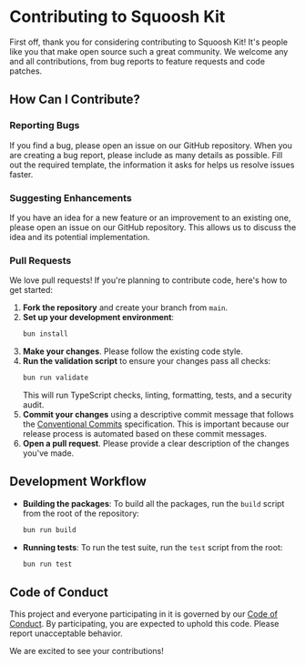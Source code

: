 # Contributing to Squoosh Kit

First off, thank you for considering contributing to Squoosh Kit! It's people like you that make open source such a great community. We welcome any and all contributions, from bug reports to feature requests and code patches.

## How Can I Contribute?

### Reporting Bugs

If you find a bug, please open an issue on our GitHub repository. When you are creating a bug report, please include as many details as possible. Fill out the required template, the information it asks for helps us resolve issues faster.

### Suggesting Enhancements

If you have an idea for a new feature or an improvement to an existing one, please open an issue on our GitHub repository. This allows us to discuss the idea and its potential implementation.

### Pull Requests

We love pull requests! If you're planning to contribute code, here's how to get started:

1.  **Fork the repository** and create your branch from `main`.
2.  **Set up your development environment**:
    ```bash
    bun install
    ```
3.  **Make your changes**. Please follow the existing code style.
4.  **Run the validation script** to ensure your changes pass all checks:
    ```bash
    bun run validate
    ```
    This will run TypeScript checks, linting, formatting, tests, and a security audit.
5.  **Commit your changes** using a descriptive commit message that follows the [Conventional Commits](https://www.conventionalcommits.org/en/v1.0.0/) specification. This is important because our release process is automated based on these commit messages.
6.  **Open a pull request**. Please provide a clear description of the changes you've made.

## Development Workflow

- **Building the packages**: To build all the packages, run the `build` script from the root of the repository:
  ```bash
  bun run build
  ```
- **Running tests**: To run the test suite, run the `test` script from the root:
  ```bash
  bun run test
  ```

## Code of Conduct

This project and everyone participating in it is governed by our [Code of Conduct](CODE_OF_CONDUCT.md). By participating, you are expected to uphold this code. Please report unacceptable behavior.

We are excited to see your contributions!

